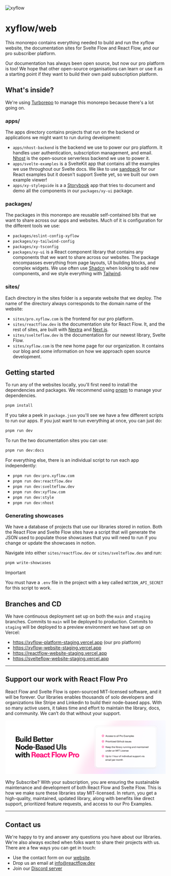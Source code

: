 ![xyflow](https://github.com/xyflow/web/assets/2857535/36a86114-e925-4669-a2dd-d0ae35cce76d)

# xyflow/web

This monorepo contains everything needed to build and run the xyflow website,
the documentation sites for Svelte Flow and React Flow, and our pro subscriber
platform.

Our documentation has always been open source, but now our pro platform is too!
We hope that other open-source organisations can learn or use it as a starting
point if they want to build their own paid subscription platform.

## What's inside?

We're using [Turborepo](https://turbo.build/repo) to manage this monorepo because
there's a lot going on.

### apps/

The apps directory contains projects that run on the backend or applications we
might want to run during development:

- `apps/nhost-backend` is the backend we use to power our pro platform. It handles
  user authentication, subscription management, and email. [Nhost](https://nhost.io)
  is the open-source serverless backend we use to power it.
- `apps/svelte-examples` is a SvelteKit app that contains all the examples we use
  throughout our Svelte docs. We like to use [sandpack](https://sandpack.codesandbox.io)
  for our React examples but it doesn't support Svelte yet, so we built our own
  example viewer!
- `apps/xy-styleguide` is a a [Storybook](https://storybook.js.org/) app that
  tries to document and demo all the components in our `packages/xy-ui` package.

### packages/

The packages in this monorepo are reusable self-contained bits that we want to
share across our apps and websites. Much of it is configuration for the different
tools we use:

- `packages/eslint-config-xyflow`
- `packages/xy-tailwind-config`
- `packages/xy-tsconfig`
- `packages/xy-ui` is a React component library that contains any components that
  we want to share across our websites. The package encompasses everything from
  page layouts, UI building blocks, and complex widgets. We use often use
  [Shadcn](https://ui.shadcn.com) when looking to add new components, and we style
  everything with [Tailwind](https://tailwindcss.com).

### sites/

Each directory in the sites folder is a separate website that we deploy. The name
of the directory always corresponds to the domain name of the website:

- `sites/pro.xyflow.com` is the frontend for our pro platform.
- `sites/reactflow.dev` is the documentation site for React Flow. It, and the
  rest of sites, are built with [Nextra](https://nextra.site/) and
  [Next.js](https://nextjs.org/).
- `sites/svelteflow.dev` is the documentation for our newest library, Svelte Flow.
- `sites/xyflow.com` is the new home page for our organization. It contains our
  blog and some information on how we approach open source development.

## Getting started

To run any of the websites locally, you'll first need to install the dependencies
and packages. We recommend using [pnpm](https://pnpm.io/) to manage your dependencies.

```sh
pnpm install
```

If you take a peek in `package.json` you'll see we have a few different scripts
to run our apps. If you just want to run everything at once, you can just do:

```sh
pnpm run dev
```

To run the two documentation sites you can use:

```sh
pnpm run dev:docs
```

For everything else, there is an individual script to run each app independently:

- `pnpm run dev:pro.xyflow.com`
- `pnpm run dev:reactflow.dev`
- `pnpm run dev:svelteflow.dev`
- `pnpm run dev:xyflow.com`
- `pnpm run dev:style`
- `pnpm run dev:nhost`

### Generating showcases

We have a database of projects that use our libraries stored in notion. Both the
React Flow and Svelte Flow sites have a script that will generate the JSON used
to populate those showcases that you will need to run if you change or update the
showcases in notion.

Navigate into either `sites/reactflow.dev` or `sites/svelteflow.dev` and run:

```sh
pnpm write-showcases
```

> [!IMPORTANT]  
> You must have a `.env` file in the project with a key called `NOTION_API_SECRET`
> for this script to work.

## Branches and CD

We have continuous deployment set up on both the `main` and `staging` branches.
Commits to `main` will be deployed to production. Commits to `staging` will be
deployed to a preview environment we have set up on Vercel:

- https://xyflow-platform-staging.vercel.app (our pro platform)
- https://xyflow-website-staging.vercel.app
- https://reactflow-website-staging.vercel.app
- https://svelteflow-website-staging.vercel.app

---

## Support our work with React Flow Pro

React Flow and Svelte Flow is open-sourced MIT-licensed software, and it will
be forever. Our libraries enables thousands of solo developers and organizations
like Stripe and Linkedin to build their node-based apps. With so many active
users, it takes time and effort to maintain the library, docs, and community.
We can’t do that without your support.

[<img src="./assets/readme-pro.png">](https://pro.reactflow.dev/pricing)

Why Subscribe? With your subscription, you are ensuring the sustainable
maintenance and development of both React Flow and Svelte Flow. This is how we
make sure these libraries stay MIT-licensed. In return, you get a high-quality,
maintained, updated library, along with benefits like direct support,
prioritized feature requests, and access to our Pro Examples.

---

## Contact us

We're happy to try and answer any questions you have about our libraries. We're
also always excited when folks want to share their projects with us. There are
a few ways you can get in touch:

- Use the contact form on our [website](https://xyflow.com/contact).
- Drop us an email at [info@reactflow.dev](mailto:info@reactflow.dev)
- Join our [Discord server](https://discord.com/invite/RVmnytFmGW)

